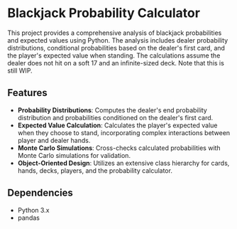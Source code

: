 # Blackjack Probability Calculator

This project provides a comprehensive analysis of blackjack probabilities and expected values using Python. The analysis includes dealer probability distributions, conditional probabilities based on the dealer's first card, and the player's expected value when standing. The calculations assume the dealer does not hit on a soft 17 and an infinite-sized deck. Note that this is still WIP.

## Features

- **Probability Distributions**: Computes the dealer's end probability distribution and probabilities conditioned on the dealer's first card.
- **Expected Value Calculation**: Calculates the player's expected value when they choose to stand, incorporating complex interactions between player and dealer hands.
- **Monte Carlo Simulations**: Cross-checks calculated probabilities with Monte Carlo simulations for validation.
- **Object-Oriented Design**: Utilizes an extensive class hierarchy for cards, hands, decks, players, and the probability calculator.

## Dependencies

- Python 3.x
- pandas
